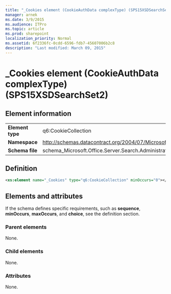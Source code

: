 ```yaml
---
title: "_Cookies element (CookieAuthData complexType) (SPS15XSDSearchSet2)"
manager: arnek
ms.date: 3/9/2015
ms.audience: ITPro
ms.topic: article
ms.prod: sharepoint
localization_priority: Normal
ms.assetid: 6f2336fc-0cdd-6596-fdb7-45607006b2c8
description: "Last modified: March 09, 2015"
---
```


# _Cookies element (CookieAuthData complexType) (SPS15XSDSearchSet2)

## Element information

|||
|:-----|:-----|
|**Element type** <br/> |q6:CookieCollection  <br/> |
|**Namespace** <br/> |http://schemas.datacontract.org/2004/07/Microsoft.Office.Server.Search.Administration  <br/> |
|**Schema file** <br/> |schema_Microsoft.Office.Server.Search.Administration.xsd  <br/> |
   
## Definition

```XML
<xs:element name="_Cookies" type="q6:CookieCollection" minOccurs="0"></xs:element>

```

## Elements and attributes

If the schema defines specific requirements, such as **sequence**, **minOccurs**, **maxOccurs**, and **choice**, see the definition section. 
  
### Parent elements

None.
  
### Child elements

None.
  
### Attributes

None.
  

